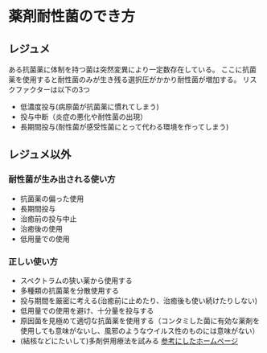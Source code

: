 # 薬剤耐性菌のでき方
## レジュメ
ある抗菌薬に体制を持つ菌は突然変異により一定数存在している。
ここに抗菌薬を使用すると耐性菌のみが生き残る選択圧がかかり耐性菌が増加する。
リスクファクターは以下の3つ
- 低濃度投与(病原菌が抗菌薬に慣れてしまう)
- 投与中断（炎症の悪化や耐性菌の出現）
- 長期間投与(耐性菌が感受性菌にとって代わる環境を作ってしまう)

## レジュメ以外
### 耐性菌が生み出される使い方
- 抗菌薬の偏った使用
- 長期間投与
- 治癒前の投与中止
- 治癒後の使用
- 低用量での使用

### 正しい使い方
- スペクトラムの狭い薬から使用する
- 多種類の抗菌薬を分散使用する
- 投与期間を厳密に考える(治癒前に止めたり、治癒後も使い続けたりしない)
- 低用量での使用を避け、十分量を投与する
- 原因菌を見極めて適切な抗菌薬を使用する（コンタミした菌に有効な薬剤を使用しても意味がないし、風邪のようなウイルス性のものには意味がない）
- (結核などにたいして)多剤併用療法を試みる
[参考にしたホームページ](http://www.kansensho.or.jp/sisetunai/kosyu/pdf/q072.pdf)
